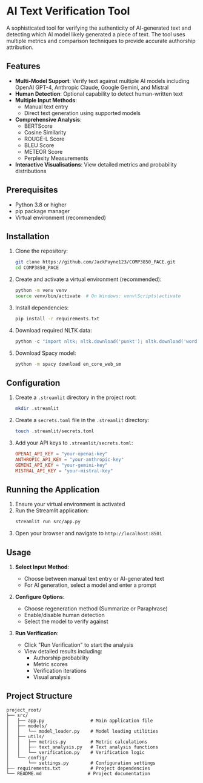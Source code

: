 # AI Text Verification Tool

A sophisticated tool for verifying the authenticity of AI-generated text and detecting which AI model likely generated a piece of text. The tool uses multiple metrics and comparison techniques to provide accurate authorship attribution.

## Features

- **Multi-Model Support**: Verify text against multiple AI models including OpenAI GPT-4, Anthropic Claude, Google Gemini, and Mistral
- **Human Detection**: Optional capability to detect human-written text
- **Multiple Input Methods**: 
  - Manual text entry
  - Direct text generation using supported models
- **Comprehensive Analysis**:
  - BERTScore
  - Cosine Similarity
  - ROUGE-L Score
  - BLEU Score
  - METEOR Score
  - Perplexity Measurements
- **Interactive Visualisations**: View detailed metrics and probability distributions

## Prerequisites

- Python 3.8 or higher
- pip package manager
- Virtual environment (recommended)

## Installation

1. Clone the repository:
   ```bash
   git clone https://github.com/JackPayne123/COMP3850_PACE.git
   cd COMP3850_PACE
   ```

2. Create and activate a virtual environment (recommended):
   ```bash
   python -m venv venv
   source venv/bin/activate  # On Windows: venv\Scripts\activate
   ```

3. Install dependencies:
   ```bash
   pip install -r requirements.txt
   ```

4. Download required NLTK data:
   ```python
   python -c "import nltk; nltk.download('punkt'); nltk.download('wordnet'); nltk.download('omw-1.4')"
   ```

5. Download Spacy model:
   ```bash
   python -m spacy download en_core_web_sm
   ```

## Configuration

1. Create a `.streamlit` directory in the project root:
   ```bash
   mkdir .streamlit
   ```

2. Create a `secrets.toml` file in the `.streamlit` directory:
   ```bash
   touch .streamlit/secrets.toml
   ```

3. Add your API keys to `.streamlit/secrets.toml`:
   ```toml
   OPENAI_API_KEY = "your-openai-key"
   ANTHROPIC_API_KEY = "your-anthropic-key"
   GEMINI_API_KEY = "your-gemini-key"
   MISTRAL_API_KEY = "your-mistral-key"
   ```

## Running the Application

1. Ensure your virtual environment is activated
2. Run the Streamlit application:
   ```bash
   streamlit run src/app.py
   ```
3. Open your browser and navigate to `http://localhost:8501`

## Usage

1. **Select Input Method**:
   - Choose between manual text entry or AI-generated text
   - For AI generation, select a model and enter a prompt

2. **Configure Options**:
   - Choose regeneration method (Summarize or Paraphrase)
   - Enable/disable human detection
   - Select the model to verify against

3. **Run Verification**:
   - Click "Run Verification" to start the analysis
   - View detailed results including:
     - Authorship probability
     - Metric scores
     - Verification iterations
     - Visual analysis

## Project Structure

```
project_root/
├── src/
│   ├── app.py                 # Main application file
│   ├── models/
│   │   └── model_loader.py    # Model loading utilities
│   ├── utils/
│   │   ├── metrics.py         # Metric calculations
│   │   ├── text_analysis.py   # Text analysis functions
│   │   └── verification.py    # Verification logic
│   └── config/
│       └── settings.py        # Configuration settings
├── requirements.txt           # Project dependencies
└── README.md                 # Project documentation
```
